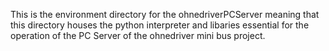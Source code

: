 This is the environment directory for the ohnedriverPCServer meaning that this directory houses the python interpreter and libaries essential for the operation of the PC Server of the ohnedriver mini bus project.
